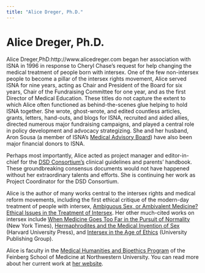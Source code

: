```yaml
---
title: "Alice Dreger, Ph.D."
---
```


# Alice Dreger, Ph.D.

<p>Alice Dreger,PhD:http://www.alicedreger.com began her association with <span class="caps">ISNA</span> in 1996 in response to Cheryl Chase’s request for help changing the medical treatment of people born with intersex. One of the few non-intersex people to become a pillar of the intersex rights movement, Alice served <span class="caps">ISNA</span> for nine years, acting as Chair and President of the Board for six years, Chair of the Fundraising Committee for one year, and as the first Director of Medical Education. These titles do not capture the extent to which Alice often functioned as behind-the-scenes glue helping to hold <span class="caps">ISNA</span> together. She wrote, ghost-wrote, and edited countless articles, grants, letters, hand-outs, and blogs for <span class="caps">ISNA</span>, recruited and aided allies, directed numerous major fundraising campaigns, and played a central role in policy development and advocacy strategizing. She and her husband, Aron Sousa (a member of <span class="caps">ISNA</span>’s <a href="http://www.isna.org/about/medicalboard">Medical Advisory Board</a>) have also been major financial donors to <span class="caps">ISNA</span>.  </p>

<p>Perhaps most importantly, Alice acted as project manager and editor-in-chief for the <a href="http://www.dsdguidelines.org"><span class="caps">DSD</span> Consortium’s</a> clinical guidelines and parents’ handbook. These groundbreaking consensus documents would not have happened without her extraordinary talents and efforts. She is continuing her work as Project Coordinator for the <span class="caps">DSD</span> Consortium.  </p>

<p>Alice is the author of many works central to the intersex rights and medical reform movements, including the first ethical critique of the modern-day treatment of people with intersex, <a href="http://isna.org/articles/ambivalent_medicine">Ambiguous Sex, or Ambivalent Medicine? Ethical Issues in the Treatment of Intersex</a>. Her other much-cited works on intersex include <a href="http://www.nytimes.com/library/national/science/072898sci-essay.html">When Medicine Goes Too Far in the Pursuit of Normality</a> (New York Times), <a href="http://www.alicedreger.com/reviews/invention">Hermaphrodites and the Medical Invention of Sex</a> (Harvard University Press), and <a href="http://www.isna.org/books/ageofethics">Intersex in the Age of Ethics</a> (University Publishing Group).  </p>

<p>Alice is faculty in the <a href="http://www.mhb.northwestern.edu">Medical Humanities and Bioethics Program</a> of the Feinberg School of Medicine at Northwestern University. You can read more about her current work at <a href="http://www.alicedreger.com">her website</a>.</p>